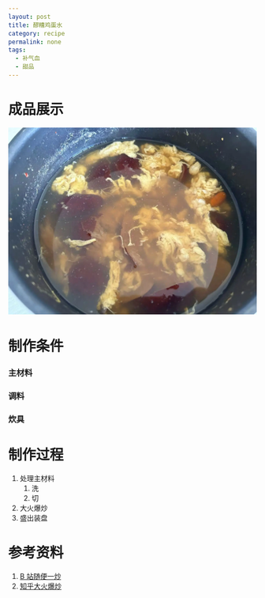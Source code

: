 ```yaml
---
layout: post
title: 醪糟鸡蛋水
category: recipe
permalink: none
tags:
  - 补气血
  - 甜品
---
```


# 成品展示

![醪糟鸡蛋水](附件/醪糟鸡蛋水.webp)

# 制作条件

### 主材料

### 调料

### 炊具

# 制作过程

1. 处理主材料
   1. 洗
   2. 切
2. 大火爆炒
3. 盛出装盘

# 参考资料

1. [B 站随便一炒](https://www.bilibili.com/)
2. [知乎大火爆炒](https://www.zhihu.com/explore)
